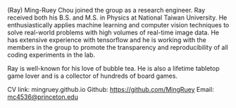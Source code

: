 (Ray) Ming-Ruey Chou joined the group as a research engineer. Ray received both his B.S. and M.S. in Physics at National Taiwan University. He enthusiastically applies machine learning and computer vision techniques to solve real-world problems with high volumes of real-time image data. He has extensive experience with tensorflow and he is working with the members in the group to promote the transparency and reproducibility of all coding experiments in the lab.

Ray is well-known for his love of bubble tea. He is also a lifetime tabletop game lover and is a collector of hundreds of board games.

CV link: mingruey.github.io
Github: https://github.com/MingRuey
Email: mc4536@princeton.edu

